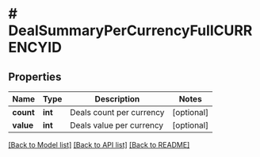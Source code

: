 # # DealSummaryPerCurrencyFullCURRENCYID

## Properties

Name | Type | Description | Notes
------------ | ------------- | ------------- | -------------
**count** | **int** | Deals count per currency | [optional]
**value** | **int** | Deals value per currency | [optional]

[[Back to Model list]](../README.md#documentation-for-models) [[Back to API list]](../README.md#documentation-for-api-endpoints) [[Back to README]](../README.md)
